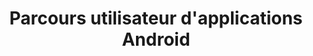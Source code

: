 ---
layout: inspirer-parcours-apps-android_index
title: Parcours utilisateur d'applications Android
category: parcours-apps-android
permalink: /inspiration/parcours-apps/android/
intro:
text-twtr: En train d'explorer la sélection de parcours utilisateur d'applications Android by @MagDuWebdesign
current_nav: all 
---